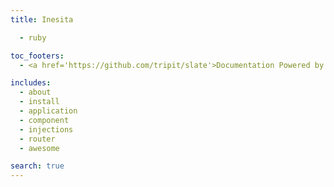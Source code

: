 ```yaml
---
title: Inesita

  - ruby

toc_footers:
  - <a href='https://github.com/tripit/slate'>Documentation Powered by Slate</a>

includes:
  - about
  - install
  - application
  - component
  - injections
  - router
  - awesome

search: true
---
```

